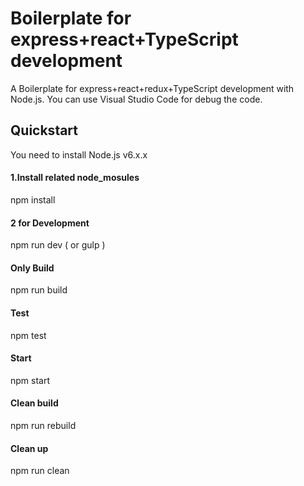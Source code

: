 ﻿# Boilerplate for express+react+TypeScript development
A Boilerplate for express+react+redux+TypeScript development with Node.js.
You can use Visual Studio Code for debug the code.

## Quickstart
You need to install Node.js v6.x.x

#### 1.Install related node_mosules
npm install

#### 2 for Development
npm run dev ( or gulp )

#### Only Build
npm run build

#### Test
npm test

#### Start
npm start

#### Clean build
npm run rebuild

#### Clean up
npm run clean
